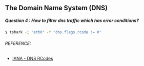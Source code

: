 ## The Domain Name System (DNS)
##### Question 4 : How to filter dns traffic which has error conditions?
```bash
$ tshark -i "eth0" -Y "dns.flags.rcode != 0"
```

###### REFERENCE:

* [IANA - DNS RCodes](https://www.iana.org/assignments/dns-parameters/dns-parameters.xhtml#dns-parameters-6)
